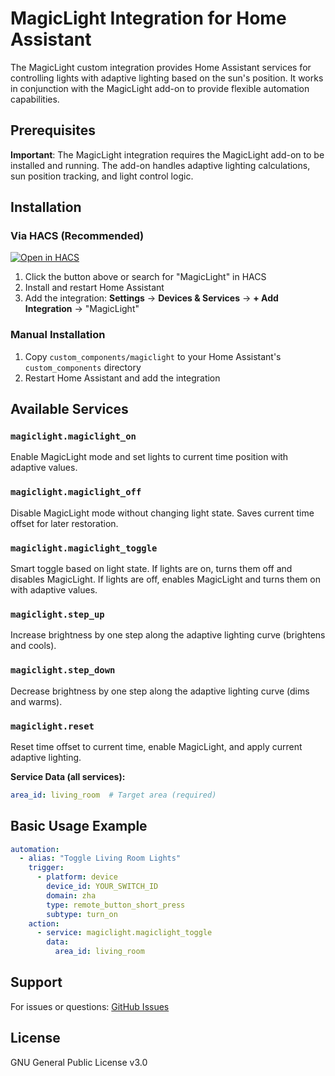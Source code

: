 # MagicLight Integration for Home Assistant

The MagicLight custom integration provides Home Assistant services for controlling lights with adaptive lighting based on the sun's position. It works in conjunction with the MagicLight add-on to provide flexible automation capabilities.

## Prerequisites

**Important**: The MagicLight integration requires the MagicLight add-on to be installed and running. The add-on handles adaptive lighting calculations, sun position tracking, and light control logic.

## Installation

### Via HACS (Recommended)

[![Open in HACS](https://my.home-assistant.io/badges/hacs_repository.svg)](https://my.home-assistant.io/redirect/hacs_repository/?owner=dtconceptsnc&repository=magiclight&category=integration)

1. Click the button above or search for "MagicLight" in HACS
2. Install and restart Home Assistant
3. Add the integration: **Settings** → **Devices & Services** → **+ Add Integration** → "MagicLight"

### Manual Installation

1. Copy `custom_components/magiclight` to your Home Assistant's `custom_components` directory
2. Restart Home Assistant and add the integration

## Available Services

### `magiclight.magiclight_on`
Enable MagicLight mode and set lights to current time position with adaptive values.

### `magiclight.magiclight_off`  
Disable MagicLight mode without changing light state. Saves current time offset for later restoration.

### `magiclight.magiclight_toggle`
Smart toggle based on light state. If lights are on, turns them off and disables MagicLight. If lights are off, enables MagicLight and turns them on with adaptive values.

### `magiclight.step_up`
Increase brightness by one step along the adaptive lighting curve (brightens and cools).

### `magiclight.step_down`
Decrease brightness by one step along the adaptive lighting curve (dims and warms).

### `magiclight.reset`
Reset time offset to current time, enable MagicLight, and apply current adaptive lighting.

**Service Data (all services):**
```yaml
area_id: living_room  # Target area (required)
```

## Basic Usage Example

```yaml
automation:
  - alias: "Toggle Living Room Lights"
    trigger:
      - platform: device
        device_id: YOUR_SWITCH_ID
        domain: zha
        type: remote_button_short_press
        subtype: turn_on
    action:
      - service: magiclight.magiclight_toggle
        data:
          area_id: living_room
```

## Support

For issues or questions: [GitHub Issues](https://github.com/dtconceptsnc/magiclight/issues)

## License

GNU General Public License v3.0
